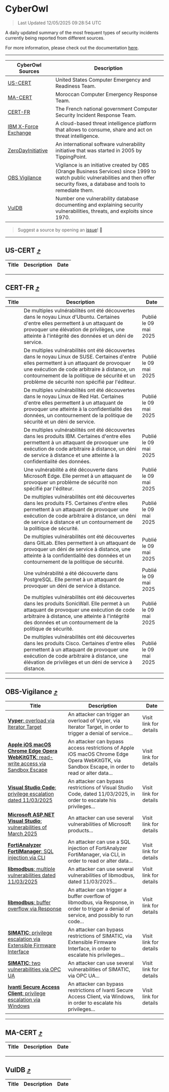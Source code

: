 
 <div id='top'></div>

# CyberOwl

 > Last Updated 12/05/2025 09:28:54 UTC
 
 A daily updated summary of the most frequent types of security incidents currently being reported from different sources.
 
 For more information, please check out the documentation [here](./docs/README.md).
 
 ---
 |CyberOwl Sources|Description|
 |---|---|
 |[US-CERT](#us-cert-arrow_heading_up)|United States Computer Emergency and Readiness Team.|
 |[MA-CERT](#ma-cert-arrow_heading_up)|Moroccan Computer Emergency Response Team.|
 |[CERT-FR](#cert-fr-arrow_heading_up)|The French national government Computer Security Incident Response Team.|
 |[IBM X-Force Exchange](#ibmcloud-arrow_heading_up)|A cloud-based threat intelligence platform that allows to consume, share and act on threat intelligence.|
 |[ZeroDayInitiative](#zerodayinitiative-arrow_heading_up)|An international software vulnerability initiative that was started in 2005 by TippingPoint.|
 |[OBS Vigilance](#obs-vigilance-arrow_heading_up)|Vigilance is an initiative created by OBS (Orange Business Services) since 1999 to watch public vulnerabilities and then offer security fixes, a database and tools to remediate them.|
 |[VulDB](#vuldb-arrow_heading_up)|Number one vulnerability database documenting and explaining security vulnerabilities, threats, and exploits since 1970.|
 
 > Suggest a source by opening an [issue](https://github.com/karimhabush/cyberowl/issues)! :raised_hands:
 ---

## US-CERT [:arrow_heading_up:](#cyberowl)

 |Title|Description|Date|
 |---|---|---|
 
 ---

## CERT-FR [:arrow_heading_up:](#cyberowl)

 |Title|Description|Date|
 |---|---|---|
 |[](https://www.cert.ssi.gouv.fr/avis/CERTFR-2025-AVI-0387/)|De multiples vulnérabilités ont été découvertes dans le noyau Linux d'Ubuntu. Certaines d'entre elles permettent à un attaquant de provoquer une élévation de privilèges, une atteinte à l'intégrité des données et un déni de service.|Publié le 09 mai 2025|
 |[](https://www.cert.ssi.gouv.fr/avis/CERTFR-2025-AVI-0386/)|De multiples vulnérabilités ont été découvertes dans le noyau Linux de SUSE. Certaines d'entre elles permettent à un attaquant de provoquer une exécution de code arbitraire à distance, un contournement de la politique de sécurité et un problème de sécurité non spécifié par l'éditeur.|Publié le 09 mai 2025|
 |[](https://www.cert.ssi.gouv.fr/avis/CERTFR-2025-AVI-0385/)|De multiples vulnérabilités ont été découvertes dans le noyau Linux de Red Hat. Certaines d'entre elles permettent à un attaquant de provoquer une atteinte à la confidentialité des données, un contournement de la politique de sécurité et un déni de service.|Publié le 09 mai 2025|
 |[](https://www.cert.ssi.gouv.fr/avis/CERTFR-2025-AVI-0384/)|De multiples vulnérabilités ont été découvertes dans les produits IBM. Certaines d'entre elles permettent à un attaquant de provoquer une exécution de code arbitraire à distance, un déni de service à distance et une atteinte à la confidentialité des données.|Publié le 09 mai 2025|
 |[](https://www.cert.ssi.gouv.fr/avis/CERTFR-2025-AVI-0383/)|Une vulnérabilité a été découverte dans Microsoft Edge. Elle permet à un attaquant de provoquer un problème de sécurité non spécifié par l'éditeur.|Publié le 09 mai 2025|
 |[](https://www.cert.ssi.gouv.fr/avis/CERTFR-2025-AVI-0382/)|De multiples vulnérabilités ont été découvertes dans les produits F5. Certaines d'entre elles permettent à un attaquant de provoquer une exécution de code arbitraire à distance, un déni de service à distance et un contournement de la politique de sécurité.|Publié le 09 mai 2025|
 |[](https://www.cert.ssi.gouv.fr/avis/CERTFR-2025-AVI-0381/)|De multiples vulnérabilités ont été découvertes dans GitLab. Elles permettent à un attaquant de provoquer un déni de service à distance, une atteinte à la confidentialité des données et un contournement de la politique de sécurité.|Publié le 09 mai 2025|
 |[](https://www.cert.ssi.gouv.fr/avis/CERTFR-2025-AVI-0380/)|Une vulnérabilité a été découverte dans PostgreSQL. Elle permet à un attaquant de provoquer un déni de service à distance.|Publié le 09 mai 2025|
 |[](https://www.cert.ssi.gouv.fr/avis/CERTFR-2025-AVI-0379/)|De multiples vulnérabilités ont été découvertes dans les produits SonicWall. Elle permet à un attaquant de provoquer une exécution de code arbitraire à distance, une atteinte à l'intégrité des données et un contournement de la politique de sécurité.|Publié le 09 mai 2025|
 |[](https://www.cert.ssi.gouv.fr/avis/CERTFR-2025-AVI-0378/)|De multiples vulnérabilités ont été découvertes dans les produits Cisco. Certaines d'entre elles permettent à un attaquant de provoquer une exécution de code arbitraire à distance, une élévation de privilèges et un déni de service à distance.|Publié le 09 mai 2025|
 
 ---

## OBS-Vigilance [:arrow_heading_up:](#cyberowl)

 |Title|Description|Date|
 |---|---|---|
 |[<a href="https://vigilance.fr/vulnerability/Vyper-overload-via-Iterator-Target-46578" class="noirorange"><b>Vyper</b>: overload via Iterator Target</a>](https://vigilance.fr/vulnerability/Vyper-overload-via-Iterator-Target-46578)|An attacker can trigger an overload of Vyper, via Iterator Target, in order to trigger a denial of service...|Visit link for details|
 |[<a href="https://vigilance.fr/vulnerability/Apple-iOS-macOS-Chrome-Edge-Opera-WebKitGTK-read-write-access-via-Sandbox-Escape-46575" class="noirorange"><b>Apple iOS  macOS  Chrome  Edge  Opera  WebKitGTK</b>: read-write access via Sandbox Escape</a>](https://vigilance.fr/vulnerability/Apple-iOS-macOS-Chrome-Edge-Opera-WebKitGTK-read-write-access-via-Sandbox-Escape-46575)|An attacker can bypass access restrictions of Apple iOS  macOS  Chrome  Edge  Opera  WebKitGTK, via Sandbox Escape, in order to read or alter data...|Visit link for details|
 |[<a href="https://vigilance.fr/vulnerability/Visual-Studio-Code-privilege-escalation-dated-11-03-2025-46571" class="noirorange"><b>Visual Studio Code</b>: privilege escalation dated 11/03/2025</a>](https://vigilance.fr/vulnerability/Visual-Studio-Code-privilege-escalation-dated-11-03-2025-46571)|An attacker can bypass restrictions of Visual Studio Code, dated 11/03/2025, in order to escalate his privileges...|Visit link for details|
 |[<a href="https://vigilance.fr/vulnerability/Microsoft-ASP-NET-Visual-Studio-vulnerabilities-of-March-2025-46570" class="noirorange"><b>Microsoft ASP.NET  Visual Studio</b>: vulnerabilities of March 2025</a>](https://vigilance.fr/vulnerability/Microsoft-ASP-NET-Visual-Studio-vulnerabilities-of-March-2025-46570)|An attacker can use several vulnerabilities of Microsoft products...|Visit link for details|
 |[<a href="https://vigilance.fr/vulnerability/FortiAnalyzer-FortiManager-SQL-injection-via-CLI-46567" class="noirorange"><b>FortiAnalyzer  FortiManager</b>: SQL injection via CLI</a>](https://vigilance.fr/vulnerability/FortiAnalyzer-FortiManager-SQL-injection-via-CLI-46567)|An attacker can use a SQL injection of FortiAnalyzer  FortiManager, via CLI, in order to read or alter data...|Visit link for details|
 |[<a href="https://vigilance.fr/vulnerability/libmodbus-multiple-vulnerabilities-dated-11-03-2025-46565" class="noirorange"><b>libmodbus</b>: multiple vulnerabilities dated 11/03/2025</a>](https://vigilance.fr/vulnerability/libmodbus-multiple-vulnerabilities-dated-11-03-2025-46565)|An attacker can use several vulnerabilities of libmodbus, dated 11/03/2025...|Visit link for details|
 |[<a href="https://vigilance.fr/vulnerability/libmodbus-buffer-overflow-via-Response-46564" class="noirorange"><b>libmodbus</b>: buffer overflow via Response</a>](https://vigilance.fr/vulnerability/libmodbus-buffer-overflow-via-Response-46564)|An attacker can trigger a buffer overflow of libmodbus, via Response, in order to trigger a denial of service, and possibly to run code...|Visit link for details|
 |[<a href="https://vigilance.fr/vulnerability/SIMATIC-privilege-escalation-via-Extensible-Firmware-Interface-46562" class="noirorange"><b>SIMATIC</b>: privilege escalation via Extensible Firmware Interface</a>](https://vigilance.fr/vulnerability/SIMATIC-privilege-escalation-via-Extensible-Firmware-Interface-46562)|An attacker can bypass restrictions of SIMATIC, via Extensible Firmware Interface, in order to escalate his privileges...|Visit link for details|
 |[<a href="https://vigilance.fr/vulnerability/SIMATIC-two-vulnerabilities-via-OPC-UA-46561" class="noirorange"><b>SIMATIC</b>: two vulnerabilities via OPC UA</a>](https://vigilance.fr/vulnerability/SIMATIC-two-vulnerabilities-via-OPC-UA-46561)|An attacker can use several vulnerabilities of SIMATIC, via OPC UA...|Visit link for details|
 |[<a href="https://vigilance.fr/vulnerability/Ivanti-Secure-Access-Client-privilege-escalation-via-Windows-46560" class="noirorange"><b>Ivanti Secure Access Client</b>: privilege escalation via Windows</a>](https://vigilance.fr/vulnerability/Ivanti-Secure-Access-Client-privilege-escalation-via-Windows-46560)|An attacker can bypass restrictions of Ivanti Secure Access Client, via Windows, in order to escalate his privileges...|Visit link for details|
 
 ---

## MA-CERT [:arrow_heading_up:](#cyberowl)

 |Title|Description|Date|
 |---|---|---|
 
 ---

## VulDB [:arrow_heading_up:](#cyberowl)

 |Title|Description|Date|
 |---|---|---|
 